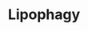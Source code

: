 ---
annotations:
- type: Pathway Ontology
  value: fatty acid metabolic pathway
authors:
- ReactomeTeam
- DeSl
description: Triglycerides stored in lipid droplets are hydrolysed under nutrient
  starvation to release fatty acids for energy. The content of lipid droplets may
  vary but they are all coated with a protective protein called perilipin. When this
  protein is degraded, lipid droplets associate with autophagic components and breakdown
  into fatty acids (Ward C et al. 2016, Schulze R J et al. 2017). This process is
  termed as lipophagy (Singh R et al. 2009).  View original pathway at [http://www.reactome.org/PathwayBrowser/#DIAGRAM=9613354
  Reactome].
last-edited: 2021-01-25
organisms:
- Homo sapiens
redirect_from:
- /index.php/Pathway:WP4985
- /instance/WP4985
schema-jsonld:
- '@context': https://schema.org/
  '@id': https://wikipathways.github.io/pathways/WP4985.html
  '@type': Dataset
  creator:
    '@type': Organization
    name: WikiPathways
  description: Triglycerides stored in lipid droplets are hydrolysed under nutrient
    starvation to release fatty acids for energy. The content of lipid droplets may
    vary but they are all coated with a protective protein called perilipin. When
    this protein is degraded, lipid droplets associate with autophagic components
    and breakdown into fatty acids (Ward C et al. 2016, Schulze R J et al. 2017).
    This process is termed as lipophagy (Singh R et al. 2009).  View original pathway
    at [http://www.reactome.org/PathwayBrowser/#DIAGRAM=9613354 Reactome].
  keywords:
  - 'PRKAA2 '
  - 'PRKAB1 '
  - ADP
  - 'p-T172-PRKAA2 '
  - 'PLIN2 '
  - 'p-PLIN3 '
  - p-PLINs:HSPA8:PRKAA2
  - p-PLINs:HSPA8
  - PLINs:HSPA8
  - AMPK-alpha2:AMPK-beta:AMPK-gamma:AMP
  - 'p-PLIN2 '
  - PLINs:HSPA8:PRKAA2
  - 'PRKAG1 '
  - ATP
  - 'HSPA8 '
  - 'PRKAG3 '
  - HSPA8
  - PRKAA2
  - 'PRKAB2 '
  - 'PLIN3 '
  - PLINs on lipid
  - 'AMP '
  - 'PRKAG2 '
  - droplet surface
  license: CC0
  name: Lipophagy
seo: CreativeWork
title: Lipophagy
wpid: WP4985
---